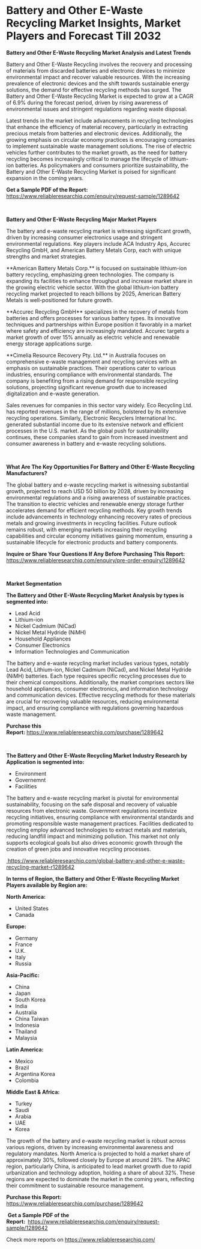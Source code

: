 <p><h1>Battery and Other E-Waste Recycling Market Insights, Market Players and Forecast Till 2032</h1></p><p><strong>Battery and Other E-Waste Recycling Market Analysis and Latest Trends</strong></p>
<p><p>Battery and Other E-Waste Recycling involves the recovery and processing of materials from discarded batteries and electronic devices to minimize environmental impact and recover valuable resources. With the increasing prevalence of electronic devices and the shift towards sustainable energy solutions, the demand for effective recycling methods has surged. The Battery and Other E-Waste Recycling Market is expected to grow at a CAGR of 6.9% during the forecast period, driven by rising awareness of environmental issues and stringent regulations regarding waste disposal.</p><p>Latest trends in the market include advancements in recycling technologies that enhance the efficiency of material recovery, particularly in extracting precious metals from batteries and electronic devices. Additionally, the growing emphasis on circular economy practices is encouraging companies to implement sustainable waste management solutions. The rise of electric vehicles further contributes to the market growth, as the need for battery recycling becomes increasingly critical to manage the lifecycle of lithium-ion batteries. As policymakers and consumers prioritize sustainability, the Battery and Other E-Waste Recycling Market is poised for significant expansion in the coming years.</p></p>
<p><strong>Get a Sample PDF of the Report:&nbsp;</strong> <a href="https://www.reliableresearchiq.com/enquiry/request-sample/1289642?utm_campaign=1876&utm_medium=2&utm_source=Github&utm_content=ia&utm_term=16012025&utm_id=battery-and-other-e-waste-recycling">https://www.reliableresearchiq.com/enquiry/request-sample/1289642</a></p>
<p>&nbsp;</p>
<p><strong>Battery and Other E-Waste Recycling Major Market Players</strong></p>
<p><p>The battery and e-waste recycling market is witnessing significant growth, driven by increasing consumer electronics usage and stringent environmental regulations. Key players include ACA Industry Aps, Accurec Recycling GmbH, and American Battery Metals Corp, each with unique strengths and market strategies.</p><p>**American Battery Metals Corp.** is focused on sustainable lithium-ion battery recycling, emphasizing green technologies. The company is expanding its facilities to enhance throughput and increase market share in the growing electric vehicle sector. With the global lithium-ion battery recycling market projected to reach billions by 2025, American Battery Metals is well-positioned for future growth.</p><p>**Accurec Recycling GmbH** specializes in the recovery of metals from batteries and offers processes for various battery types. Its innovative techniques and partnerships within Europe position it favorably in a market where safety and efficiency are increasingly mandated. Accurec targets a market growth of over 15% annually as electric vehicle and renewable energy storage applications surge.</p><p>**Cimelia Resource Recovery Pty. Ltd.** in Australia focuses on comprehensive e-waste management and recycling services with an emphasis on sustainable practices. Their operations cater to various industries, ensuring compliance with environmental standards. The company is benefiting from a rising demand for responsible recycling solutions, projecting significant revenue growth due to increased digitalization and e-waste generation.</p><p>Sales revenues for companies in this sector vary widely. Eco Recycling Ltd. has reported revenues in the range of millions, bolstered by its extensive recycling operations. Similarly, Electronic Recyclers International Inc. generated substantial income due to its extensive network and efficient processes in the U.S. market. As the global push for sustainability continues, these companies stand to gain from increased investment and consumer awareness in battery and e-waste recycling solutions.</p></p>
<p>&nbsp;</p>
<p><strong>What Are The Key Opportunities For Battery and Other E-Waste Recycling Manufacturers?</strong></p>
<p><p>The global battery and e-waste recycling market is witnessing substantial growth, projected to reach USD 50 billion by 2028, driven by increasing environmental regulations and a rising awareness of sustainable practices. The transition to electric vehicles and renewable energy storage further accelerates demand for efficient recycling methods. Key growth trends include advancements in technology enhancing recovery rates of precious metals and growing investments in recycling facilities. Future outlook remains robust, with emerging markets increasing their recycling capabilities and circular economy initiatives gaining momentum, ensuring a sustainable lifecycle for electronic products and battery components.</p></p>
<p><strong>Inquire or Share Your Questions If Any Before Purchasing This Report:</strong> <a href="https://www.reliableresearchiq.com/enquiry/pre-order-enquiry/1289642?utm_campaign=1876&utm_medium=2&utm_source=Github&utm_content=ia&utm_term=16012025&utm_id=battery-and-other-e-waste-recycling">https://www.reliableresearchiq.com/enquiry/pre-order-enquiry/1289642</a></p>
<p>&nbsp;</p>
<p><strong>Market Segmentation</strong></p>
<p><strong>The Battery and Other E-Waste Recycling Market Analysis by types is segmented into:</strong></p>
<p><ul><li>Lead Acid</li><li>Lithium-ion</li><li>Nickel Cadmium (NiCad)</li><li>Nickel Metal Hydride (NiMH)</li><li>Household Appliances</li><li>Consumer Electronics</li><li>Information Technologies and Communication</li></ul></p>
<p><p>The battery and e-waste recycling market includes various types, notably Lead Acid, Lithium-ion, Nickel Cadmium (NiCad), and Nickel Metal Hydride (NiMH) batteries. Each type requires specific recycling processes due to their chemical compositions. Additionally, the market comprises sectors like household appliances, consumer electronics, and information technology and communication devices. Effective recycling methods for these materials are crucial for recovering valuable resources, reducing environmental impact, and ensuring compliance with regulations governing hazardous waste management.</p></p>
<p><strong>Purchase this Report:&nbsp;</strong><a href="https://www.reliableresearchiq.com/purchase/1289642?utm_campaign=1876&utm_medium=2&utm_source=Github&utm_content=ia&utm_term=16012025&utm_id=battery-and-other-e-waste-recycling">https://www.reliableresearchiq.com/purchase/1289642</a></p>
<p>&nbsp;</p>
<p><strong>The Battery and Other E-Waste Recycling Market Industry Research by Application is segmented into:</strong></p>
<p><ul><li>Environment</li><li>Governemnt</li><li>Facilities</li></ul></p>
<p><p>The battery and e-waste recycling market is pivotal for environmental sustainability, focusing on the safe disposal and recovery of valuable resources from electronic waste. Government regulations incentivize recycling initiatives, ensuring compliance with environmental standards and promoting responsible waste management practices. Facilities dedicated to recycling employ advanced technologies to extract metals and materials, reducing landfill impact and minimizing pollution. This market not only supports ecological goals but also drives economic growth through the creation of green jobs and innovative recycling processes.</p></p>
<p><a href="https://www.reliableresearchiq.com/global-battery-and-other-e-waste-recycling-market-r1289642?utm_campaign=1876&utm_medium=2&utm_source=Github&utm_content=ia&utm_term=16012025&utm_id=battery-and-other-e-waste-recycling">&nbsp;https://www.reliableresearchiq.com/global-battery-and-other-e-waste-recycling-market-r1289642</a></p>
<p><strong>In terms of Region, the Battery and Other E-Waste Recycling Market Players available by Region are:</strong></p>
<p>
    <p> <strong> North America: </strong>
        <ul>
            <li>United States</li>
            <li>Canada</li>
        </ul>
        </p> 
    <p> <strong> Europe: </strong>
        <ul>
            <li>Germany</li>
            <li>France</li>
            <li>U.K.</li>
            <li>Italy</li>
            <li>Russia</li>
        </ul>
        </p> 
    <p> <strong> Asia-Pacific: </strong>
        <ul>
            <li>China</li>
            <li>Japan</li>
            <li>South Korea</li>
            <li>India</li>
            <li>Australia</li>
            <li>China Taiwan</li>
            <li>Indonesia</li>
            <li>Thailand</li>
            <li>Malaysia</li>
        </ul>
        </p> 
    <p> <strong> Latin America: </strong>
        <ul>
            <li>Mexico</li>
            <li>Brazil</li>
            <li>Argentina Korea</li>
            <li>Colombia</li>
        </ul>
        </p> 
    <p> <strong> Middle East & Africa: </strong>
        <ul>
            <li>Turkey</li>
            <li>Saudi</li>
            <li>Arabia</li>
            <li>UAE</li>
            <li>Korea</li>
        </ul>
    </p>
    </p>
<p><p>The growth of the battery and e-waste recycling market is robust across various regions, driven by increasing environmental awareness and regulatory mandates. North America is projected to hold a market share of approximately 30%, followed closely by Europe at around 28%. The APAC region, particularly China, is anticipated to lead market growth due to rapid urbanization and technology adoption, holding a share of about 32%. These regions are expected to dominate the market in the coming years, reflecting their commitment to sustainable resource management.</p></p>
<p><strong>Purchase this Report: </strong><a href="https://www.reliableresearchiq.com/purchase/1289642?utm_campaign=1876&utm_medium=2&utm_source=Github&utm_content=ia&utm_term=16012025&utm_id=battery-and-other-e-waste-recycling">https://www.reliableresearchiq.com/purchase/1289642</a></p>
<p>&nbsp;<strong>Get a Sample PDF of the Report:&nbsp;&nbsp;</strong><a href="https://www.reliableresearchiq.com/enquiry/request-sample/1289642?utm_campaign=1876&utm_medium=2&utm_source=Github&utm_content=ia&utm_term=16012025&utm_id=battery-and-other-e-waste-recycling">https://www.reliableresearchiq.com/enquiry/request-sample/1289642</a></p>
<p><strong></strong></p>
<p>Check more reports on <a href="https://www.reliableresearchiq.com/?utm_campaign=1876&utm_medium=2&utm_source=Github&utm_content=ia&utm_term=16012025&utm_id=battery-and-other-e-waste-recycling">https://www.reliableresearchiq.com/</a></p>